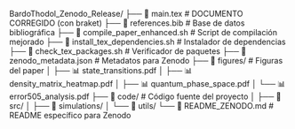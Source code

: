 BardoThodol_Zenodo_Release/
├── 📄 main.tex                          # DOCUMENTO CORREGIDO (con braket)
├── 📄 references.bib                    # Base de datos bibliográfica
├── 📄 compile_paper_enhanced.sh         # Script de compilación mejorado
├── 📄 install_tex_dependencies.sh       # Instalador de dependencias
├── 📄 check_tex_packages.sh            # Verificador de paquetes
├── 📄 zenodo_metadata.json             # Metadatos para Zenodo
├── 📁 figures/                         # Figuras del paper
│   ├── 📊 state_transitions.pdf
│   ├── 📊 density_matrix_heatmap.pdf
│   ├── 📊 quantum_phase_space.pdf
│   └── 📊 error505_analysis.pdf
├── 📁 code/                           # Código fuente del proyecto
│   ├── 📁 src/
│   ├── 📁 simulations/
│   └── 📁 utils/
└── 📄 README_ZENODO.md                # README específico para Zenodo